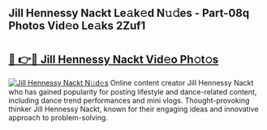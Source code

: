 ## Jill Hennessy Nackt Le𝚊k𝚎d N𝚞𝚍es - Part-08q Photos Vid𝚎o Le𝚊ks 2Zuf1

# <h2><a href="http://fb37de.evod.top/?m=Jill+Hennessy+Nackt">🔗 👉🔴 Jill Hennessy Nackt Vid𝚎o Ph𝚘t𝚘s</a></h2>

[![Jill Hennessy Nackt N𝚞d𝚎s](https://i.imgur.com/8V9OHl7.gif)](http://fb37de.evod.top/?m=Jill+Hennessy+Nackt)
Online content creator Jill Hennessy Nackt who has gained popularity for posting lifestyle and dance-related content, including dance trend performances and mini vlogs. Thought-provoking thinker Jill Hennessy Nackt, known for their engaging ideas and innovative approach to problem-solving. 
